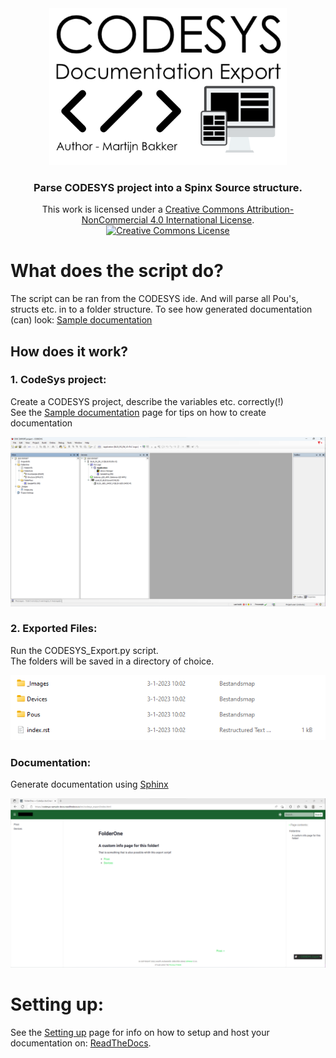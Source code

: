 <div align="Center">
    <img src="./Readme.Graphics/Banner.png" width="380" alt="Banner" title="Banner"> </img>
    <h3> Parse CODESYS project into a Spinx Source structure. </h3>
</div>  

<P align="Center">
    This work is licensed under a <a rel="license" href="http://creativecommons.org/licenses/by-nc/4.0/">Creative Commons Attribution-NonCommercial 4.0 International License</a>.<br /><a rel="license" href="http://creativecommons.org/licenses/by-nc/4.0/"><img alt="Creative Commons License" style="border-width:0" src="https://i.creativecommons.org/l/by-nc/4.0/88x31.png" /></a>
</P>

# What does the script do?
The script can be ran from the CODESYS ide. And will parse all Pou's, structs etc. in to a folder structure. 
To see how generated documentation (can) look: [Sample documentation](https://codesys-sample-docs.readthedocs.io/en/latest/index.html)

## How does it work?
### 1. CodeSys project:
Create a CODESYS project, describe the variables etc. correctly(!)  
See the [Sample documentation](https://codesys-sample-docs.readthedocs.io/en/latest/index.html) page for tips on how to create documentation  

![CODESYS Project](Readme.Graphics/CODESYS_Project.png?)

### 2. Exported Files:
Run the CODESYS_Export.py script.  
The folders will be saved in a directory of choice. 

![Exported files](Readme.Graphics/Exported_Files.png?)

### Documentation:
Generate documentation using [Sphinx](https://www.sphinx-doc.org/en/master/)  

![Exported files](Readme.Graphics/WebPage.png?)

# Setting up:
See the [Setting up](Setting_Up/SETTING_UP.md) page for info on how to setup and host your documentation on: [ReadTheDocs](https://readthedocs.org/).
